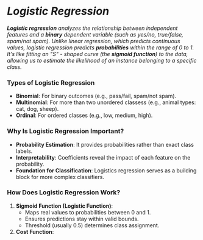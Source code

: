 # _Logistic Regression_

_**Logistic regression** analyzes the relationship between independent features and a **binary** dependent variable (such as yes/no, true/false, spam/not spam). Unlike linear regression, which predicts continuous values, logistic regression predicts **probabilities** within the range of 0 to 1. It's like fitting an "S" - shaped curve (the **sigmoid function**) to the data, allowing us to estimate the likelihood of an instance belonging to a specific class._

### Types of Logistic Regression
- **Binomial**: For binary outcomes (e.g., pass/fail, spam/not spam).
- **Multinomial**: For more than two unordered classess (e.g., animal types: cat, dog, sheep).
- **Ordinal**: For ordered classes (e.g., low, medium, high).

### Why Is Logistic Regression Important?
- **Probability Estimation**: It provides probabilities rather than exact class labels.
- **Interpretability**: Coefficients reveal the impact of each feature on the probability.
- **Foundation for Classification**: Logistics regression serves as a building block for more complex classifiers.

### How Does Logistic Regression Work?
1. **Sigmoid Function (Logistic Function)**:
    - Maps real values to probabilities between 0 and 1.
    - Ensures predictions stay within valid bounds.
    - Threshold (usually 0.5) determines class assignment.
2. **Cost Function**:
